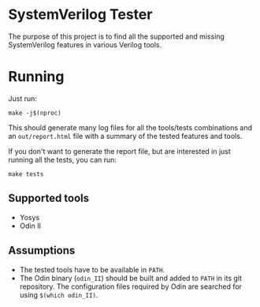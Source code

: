 # SystemVerilog Tester

The purpose of this project is to find all the supported and missing SystemVerilog features in various Verilog tools.

# Running

Just run:

```
make -j$(nproc)
```

This should generate many log files for all the tools/tests combinations and an `out/report.html` file with a summary of the tested features and tools.

If you don't want to generate the report file, but are interested in just running all the tests, you can run:

```
make tests
```

## Supported tools

* Yosys
* Odin II

## Assumptions

* The tested tools have to be available in `PATH`.
* The Odin binary (`odin_II`) should be built and added to `PATH` in its git repository.
The configuration files required by Odin are searched for using `$(which odin_II)`.
